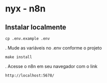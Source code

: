 # nyx - n8n

## Instalar localmente

```
cp .env.example .env
```

. Mude as variáveis no .env conforme o projeto

```
make install
```

. Acesse o n8n em seu navegador com o link

```
http://localhost:5678/
```
